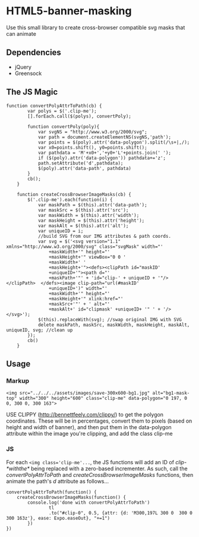 # HTML5-banner-masking
Use this small library to create cross-browser compatible svg masks that can animate

## Dependencies
* jQuery
* Greensock

## The JS Magic
```
function convertPolyAttrToPath(cb) {
		var polys = $('.clip-me');
		[].forEach.call($(polys), convertPoly);

		function convertPoly(poly){
			var svgNS = "http://www.w3.org/2000/svg";
			var path = document.createElementNS(svgNS,'path');
			var points = $(poly).attr('data-polygon').split(/\s+|,/);
			var x0=points.shift(), y0=points.shift();
			var pathdata = 'M'+x0+','+y0+'L'+points.join(' ');
			if ($(poly).attr('data-polygon')) pathdata+='z';
			path.setAttribute('d',pathdata);
			$(poly).attr('data-path', pathdata)
		}
		cb();
	}

	function createCrossBrowserImageMasks(cb) {
		$('.clip-me').each(function(i) {
			var maskPath = $(this).attr('data-path');
			var maskSrc = $(this).attr('src');
			var maskWidth = $(this).attr('width');
			var maskHeight = $(this).attr('height');
			var maskAlt = $(this).attr('alt');
			var uniqueID = i;
			//build SVG from our IMG attributes & path coords.
			var svg = $('<svg version="1.1" xmlns="http://www.w3.org/2000/svg" class="svgMask" width="'
				+maskWidth+'" height="'
				+maskHeight+'" viewBox="0 0 '
				+maskWidth+' '
				+maskHeight+'"><defs><clipPath id="maskID'
				+uniqueID+'"><path d="'
				+maskPath+'"' + 'id="clip-' + uniqueID + '"/></clipPath>  </defs><image clip-path="url(#maskID'
				+uniqueID+')" width="'
				+maskWidth+'" height="'
				+maskHeight+'" xlink:href="'
				+maskSrc+'"' + ' alt="'
				+maskAlt+' id="clipmask' +uniqueID+ '" ' + '/></svg>');
			$(this).replaceWith(svg); //swap original IMG with SVG
			delete maskPath, maskSrc, maskWidth, maskHeight, maskAlt, uniqueID, svg; //clean up
		});
		cb()
	}
```
## Usage
### Markup
```
<img src="../../../assets/images/save-300x600-bg1.jpg" alt="bg1-mask-top" width="300" height="600" class="clip-me" data-polygon="0 197, 0 0, 300 0, 300 163">
```
USE CLIPPY (http://bennettfeely.com/clippy/) to get the polygon coordinates. These will be in percentages, convert them to pixels (based on height and width of banner), and then put them in the data-polygon attribute within the image you're clipping, and add the class clip-me
### JS
For each `<img class='clip-me'...`, the JS functions will add an ID of *clip-$* with the *$* being replaced with a zero-based incrementer. As such, call the *convertPolyAttrToPath* and *createCrossBrowserImageMasks* functions, then animate the path's *d* attribute as follows... 
```
convertPolyAttrToPath(function() {
	createCrossBrowserImageMasks(function() {
		console.log('done with convertPolyAttrToPath')
				tl
				.to("#clip-0", 0.5, {attr: {d: 'M300,197L 300 0  300 0  300 163z'}, ease: Expo.easeOut}, "+=1")
		})
})
```
